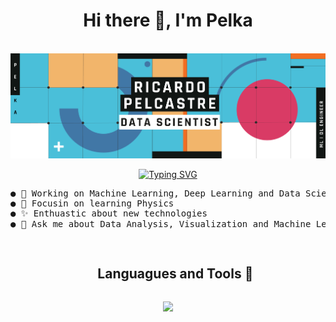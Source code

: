 <h1 align="center"><b> Hi there 👋, I'm Pelka</b></h1>
<br>
<img src="https://github.com/Pelka/Pelka/blob/main/baner_github.png?raw=true"/>
<br>
<p align="center">
  <a href="https://git.io/typing-svg">
    <img src="https://readme-typing-svg.demolab.com?font=Fira+Code&size=22&duration=3700&pause=1400&color=4ABFD9&center=true&random=false&width=440&height=100&lines=ML+%7C+DL+%7C+AI+Solutions;Data+Dashboard+Builder;React+%7C+Astro+Enthusiast;Data+Expert;Physics+Student" alt="Typing SVG" />
  </a>
</p>
<!-- About me -->
<pre>
● 🧪 Working on Machine Learning, Deep Learning and Data Science
● 🌱 Focusin on learning Physics
● ✨ Enthuastic about new technologies
● 💬 Ask me about Data Analysis, Visualization and Machine Learning algorithms

</pre>
<!-- title stack -->
<div id="user-content-toc">
  <ul align="center">
    <summary><h2 style="display: inline-block">Languagues and Tools 🤖</h2></summary>
  </ul>
</div>
<!--tech stack icons-->
<p align="center">
  <a href="https://skillicons.dev">
    <img src="https://skillicons.dev/icons?i=python,r,javascript,cpp,tensorflow,pytorch,sklearn,selenium,fastapi,flask,express,react,astro,mysql,postgres,mongodb,git,github,bash,linux,docker,aws,azure,anaconda&perline=8" />
  </a>
</p>
